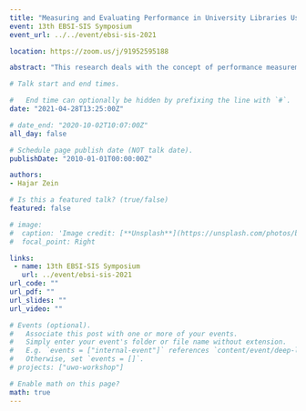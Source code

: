 ```yaml
---
title: "Measuring and Evaluating Performance in University Libraries Using ISO 11620-2014: Lebanese University – Library of Medical Sciences as a Model"
event: 13th EBSI-SIS Symposium
event_url: ../../event/ebsi-sis-2021

location: https://zoom.us/j/91952595188

abstract: "This research deals with the concept of performance measurement, evaluation, standards and its application in university libraries for the first time. The results of this research will benefit library specialists, staff and administrators who wish to develop library services and resources that focus on users and contribute to improving the performance of staff. This research used the descriptive analytical method, field study and questionnaire, two samples were chosen to be studied applying stratified random sampling which are lecturers and students at the Lebanese University: Faculty of General Medicine, Faculty of Dentistry and Faculty of Pharmacy. Therefore, 184 forms were sent via emails and hatsapp to lecturers, only 11 responded which makes this sample of no use to study. As for students, 306 forms were distributed, and 213 were retrieved, which is equivalent to 69.6% of the total number of forms. Only 130 of it (61%) responded to the questions, while the remaining (39%) did not visit the library at all. The research questions included: available facilities and tools, library collection, quality and satisfaction of services, frequency and use of the library, staff effectiveness and skills and the extent of their cooperation with students... The research results showed the big difference between expected performance and actual performance, which was manifested by the weakness of the library collection and services in the library. It demonstrated users’ needs to extend working hours, provide and improve facilities and enhance information technology. After collecting information and analyzing the results, the standard ISO 11620-2014 was applied after selecting several valid indicators to be used in the library of medical sciences which confirmed the opinions of the users regarding the weakness of the services provided. In an effort to reconcile the expectations and needs of the users, the research concludes several suggestions from the students' responses and comments, including: increasing working hours, remote access to electronic resources, improvements in technology, increasing the number of staff and training them, and increasing facilities and tools. The research also recommended to adopt the culture of assessment for academic libraries and to development strategies to measure the quality of services and information resources and evaluate it to reach the stage of determining the effectiveness of the library from the perspective of the user. In other words, evaluation studies should be conducted and directed to focus on the user when evaluating information services, as well as participating in the development or/and adoption of specialized standards. All this cannot be done without the concerned department as it is the decision maker in all matters regarding the library."

# Talk start and end times.

#   End time can optionally be hidden by prefixing the line with `#`.
date: "2021-04-28T13:25:00Z"

# date_end: "2020-10-02T10:07:00Z"
all_day: false

# Schedule page publish date (NOT talk date).
publishDate: "2010-01-01T00:00:00Z"

authors:
- Hajar Zein

# Is this a featured talk? (true/false)
featured: false

# image:
#  caption: 'Image credit: [**Unsplash**](https://unsplash.com/photos/bzdhc5b3Bxs)'
#  focal_point: Right

links:
 - name: 13th EBSI-SIS Symposium
   url: ../event/ebsi-sis-2021
url_code: ""
url_pdf: ""
url_slides: ""
url_video: ""

# Events (optional).
#   Associate this post with one or more of your events.
#   Simply enter your event's folder or file name without extension.
#   E.g. `events = ["internal-event"]` references `content/event/deep-learning/index.md`.
#   Otherwise, set `events = []`.
# projects: ["uwo-workshop"]

# Enable math on this page?
math: true
---
```

